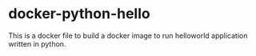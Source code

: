 # docker-python-hello
This is a docker file to build a docker image to run helloworld application written in python.
